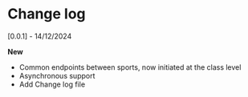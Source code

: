 # Change log

[0.0.1] - 14/12/2024

**New**
- Common endpoints between sports, now initiated at the class level
- Asynchronous support
- Add Change log file